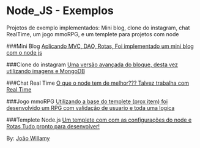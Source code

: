 # Node_JS - Exemplos
Projetos de exemplo implementados: 
  Mini blog, clone do instagram, chat RealTime, um jogo mmoRPG, e um templete para projetos com node

###Mini Blog
[Aplicando MVC, DAO, Rotas, Foi implementado um mini blog com o node js](https://github.com/joaowillamy/Node_JS/tree/master/Node_blog_exemplo)

###Clone do instagram
[Uma versão avançada do bloque, desta vez utilizando imagens e MongoDB](https://github.com/joaowillamy/Node_JS/tree/master/Node_instagram_clone)

###Chat Real Time
[O que o node tem de melhor??? Talvez trabalha com Real Time](https://github.com/joaowillamy/Node_JS/tree/master/Node_multiroom_chat_realTime)

###Jogo mmoRPG
[Utilizando a base do templete (prox item) foi desenvolvido um RPG com validação de usuario e toda uma logica](https://github.com/joaowillamy/Node_JS/tree/master/Node_mmorpg_got)

###Templete Node.js
[Um templete com com as configurações do node e Rotas Tudo pronto para desenvolver!](https://github.com/joaowillamy/Node_JS/tree/master/app_nodejs_padrao)


By: [João Willamy](https://www.linkedin.com/in/joao-willamy-8aa9058a) 	
	
